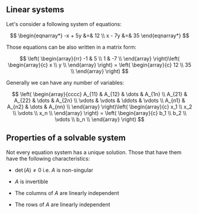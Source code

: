 ##  Linear systems

Let's consider a following system of equations:

$$
\begin{eqnarray*}
  -x + 5y &=& 12 \\
   x - 7y &=& 35
\end{eqnarray*} 
$$

Those equations can be also written in a matrix form:

$$
\left(
  \begin{array}{rr}
    -1 & 5 \\
    1 & -7  \\
  \end{array}
\right)\left(
  \begin{array}{c}
    x \\
    y \\
  \end{array}
\right) = \left(
  \begin{array}{c}
    12 \\
    35 \\
  \end{array}
\right)
$$

Generally we can have any number of variables:

$$
\left(
  \begin{array}{cccc}
    A_{11} & A_{12} & \dots & A_{1n} \\
    A_{21} & A_{22} & \dots & A_{2n} \\
    \vdots & \vdots & \ddots & \vdots \\
    A_{n1} & A_{n2} & \dots & A_{nn} \\
  \end{array}
\right)\left(
         \begin{array}{c}
           x_1 \\
           x_2 \\
           \vdots \\
           x_n \\
         \end{array}
       \right)  = \left(
                   \begin{array}{c}
                     b_1 \\
                     b_2 \\
                     \vdots \\
                     b_n \\
                   \end{array}
                 \right)
$$

## Properties of a solvable system

Not every equation system has a unique solution. Those that have them have the following characteristics:

* $\det(A)\ne 0$ i.e. $A$ is non-singular

* $A$ is invertible

* The columns of $A$ are linearly independent

* The rows of $A$ are linearly independent

